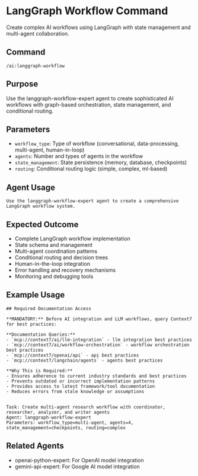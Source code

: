 # LangGraph Workflow Command

Create complex AI workflows using LangGraph with state management and multi-agent collaboration.

## Command
```
/ai:langgraph-workflow
```

## Purpose
Use the langgraph-workflow-expert agent to create sophisticated AI workflows with graph-based orchestration, state management, and conditional routing.

## Parameters
- `workflow_type`: Type of workflow (conversational, data-processing, multi-agent, human-in-loop)
- `agents`: Number and types of agents in the workflow
- `state_management`: State persistence (memory, database, checkpoints)
- `routing`: Conditional routing logic (simple, complex, ml-based)

## Agent Usage
```
Use the langgraph-workflow-expert agent to create a comprehensive LangGraph workflow system.
```

## Expected Outcome
- Complete LangGraph workflow implementation
- State schema and management
- Multi-agent coordination patterns
- Conditional routing and decision trees
- Human-in-the-loop integration
- Error handling and recovery mechanisms
- Monitoring and debugging tools

## Example Usage
```
## Required Documentation Access

**MANDATORY:** Before AI integration and LLM workflows, query Context7 for best practices:

**Documentation Queries:**
- `mcp://context7/ai/llm-integration` - llm integration best practices
- `mcp://context7/ai/workflow-orchestration` - workflow orchestration best practices
- `mcp://context7/openai/api` - api best practices
- `mcp://context7/langchain/agents` - agents best practices

**Why This is Required:**
- Ensures adherence to current industry standards and best practices
- Prevents outdated or incorrect implementation patterns
- Provides access to latest framework/tool documentation
- Reduces errors from stale knowledge or assumptions


Task: Create multi-agent research workflow with coordinator, researcher, analyzer, and writer agents
Agent: langgraph-workflow-expert
Parameters: workflow_type=multi-agent, agents=4, state_management=checkpoints, routing=complex
```

## Related Agents
- openai-python-expert: For OpenAI model integration
- gemini-api-expert: For Google AI model integration